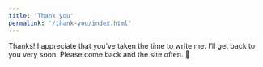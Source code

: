 ```yaml
---
title: 'Thank you'
permalink: '/thank-you/index.html'
---
```


Thanks! I appreciate that you’ve taken the time to write me. I’ll get back to you very soon. Please come back and the site often. 🙂
